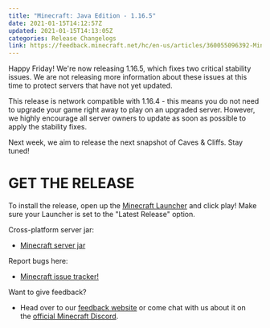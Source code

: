 ```yaml
---
title: "Minecraft: Java Edition - 1.16.5"
date: 2021-01-15T14:12:57Z
updated: 2021-01-15T14:13:05Z
categories: Release Changelogs
link: https://feedback.minecraft.net/hc/en-us/articles/360055096392-Minecraft-Java-Edition-1-16-5
---
```


Happy Friday! We're now releasing 1.16.5, which fixes two critical stability issues. We are not releasing more information about these issues at this time to protect servers that have not yet updated.

This release is network compatible with 1.16.4 - this means you do not need to upgrade your game right away to play on an upgraded server. However, we highly encourage all server owners to update as soon as possible to apply the stability fixes.

Next week, we aim to release the next snapshot of Caves & Cliffs. Stay tuned!

# GET THE RELEASE

​To install the release, open up the [Minecraft Launcher](https://www.minecraft.net/download) and click play! Make sure your Launcher is set to the "Latest Release" option.

Cross-platform server jar:

- [Minecraft server jar](https://launcher.mojang.com/v1/objects/1b557e7b033b583cd9f66746b7a9ab1ec1673ced/server.jar)

Report bugs here:

- [Minecraft issue tracker!](https://bugs.mojang.com/projects/MC/summary)

Want to give feedback?

- Head over to our [feedback website](https://feedback.minecraft.net/) or come chat with us about it on the [official Minecraft Discord](https://discord.gg/Minecraft).
